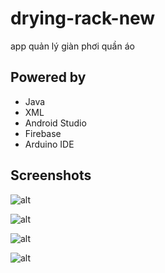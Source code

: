 # drying-rack-new
app quản lý giàn phơi quần áo

## Powered by
-  Java
-  XML
-  Android Studio
- Firebase
- Arduino IDE


## Screenshots




![alt](https://github.com/QuangDuong-BN/DE5/blob/main/manHinh.jpg)

![alt](https://github.com/QuangDuong-BN/DE5/blob/main/firebase.png)

![alt](https://github.com/QuangDuong-BN/DE5/blob/main/so%20do%20mach.png)

![alt](https://github.com/QuangDuong-BN/DE5/blob/main/so%20do%20mach.png)


